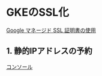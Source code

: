 # GKEのSSL化

[Google マネージド SSL 証明書の使用](https://cloud.google.com/kubernetes-engine/docs/how-to/managed-certs)

## 1. 静的IPアドレスの予約

[コンソール](https://console.cloud.google.com/networking/addresses/add)


